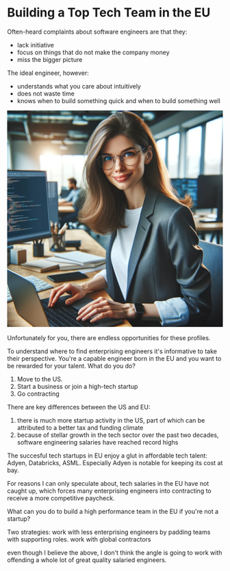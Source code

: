 # Building a Top Tech Team in the EU

Often-heard complaints about software engineers are that they:
- lack initiative
- focus on things that do not make the company money
- miss the bigger picture

The ideal engineer, however:
- understands what you care about intuitively
- does not waste time
- knows when to build something quick and when to build something well

![engineer](./img/engineer.png)

Unfortunately for you, there are endless opportunities for these profiles. 

To understand where to find enterprising engineers it's informative to take their perspective. 
You're a capable engineer born in the EU and you want to be rewarded for your talent. What do you do?
1. Move to the US. 
1. Start a business or join a high-tech startup
1. Go contracting


There are key differences between the US and EU:
1. there is much more startup activity in the US, part of which can be attributed to a better tax and funding climate
1. because of stellar growth in the tech sector over the past two decades, software engineering salaries have reached record highs

The succesful tech startups in EU enjoy a glut in affordable tech talent: Adyen, Databricks, ASML. Especially Adyen is notable for keeping its cost at bay.

For reasons I can only speculate about, tech salaries in the EU have not caught up, which forces many enterprising engineers into contracting to receive a more competitive paycheck.

What can you do to build a high performance team in the EU if you're not a startup?

Two strategies: 
work with less enterprising engineers by padding teams with supporting roles. 
work with global contractors

even though I believe the above, I don't think the angle is going to work with offending a whole lot of great quality salaried engineers.